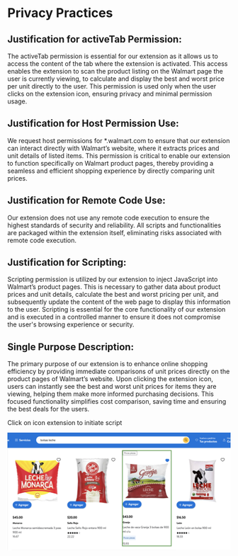 # Privacy Practices


## Justification for activeTab Permission:

The activeTab permission is essential for our extension as it allows us to access the content of the tab where the extension is activated. This access enables the extension to scan the product listing on the Walmart page the user is currently viewing, to calculate and display the best and worst price per unit directly to the user. This permission is used only when the user clicks on the extension icon, ensuring privacy and minimal permission usage.

## Justification for Host Permission Use:

We request host permissions for *.walmart.com to ensure that our extension can interact directly with Walmart’s website, where it extracts prices and unit details of listed items. This permission is critical to enable our extension to function specifically on Walmart product pages, thereby providing a seamless and efficient shopping experience by directly comparing unit prices.

## Justification for Remote Code Use:

Our extension does not use any remote code execution to ensure the highest standards of security and reliability. All scripts and functionalities are packaged within the extension itself, eliminating risks associated with remote code execution.

## Justification for Scripting:

Scripting permission is utilized by our extension to inject JavaScript into Walmart’s product pages. This is necessary to gather data about product prices and unit details, calculate the best and worst pricing per unit, and subsequently update the content of the web page to display this information to the user. Scripting is essential for the core functionality of our extension and is executed in a controlled manner to ensure it does not compromise the user's browsing experience or security.

## Single Purpose Description:

The primary purpose of our extension is to enhance online shopping efficiency by providing immediate comparisons of unit prices directly on the product pages of Walmart’s website. Upon clicking the extension icon, users can instantly see the best and worst unit prices for items they are viewing, helping them make more informed purchasing decisions. This focused functionality simplifies cost comparison, saving time and ensuring the best deals for the users.

Click on icon extension to initiate script

![](assets/example.png)

